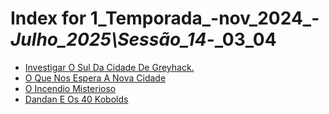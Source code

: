 # Index for 1_Temporada_-nov_2024_-_Julho_2025\Sessão_14_-_03_04

- [Investigar O Sul Da Cidade De Greyhack.](investigar_o_sul_da_cidade_de_greyhack..md)
- [O Que Nos Espera A Nova Cidade](o_que_nos_espera_a_nova_cidade.md)
- [O Incendio Misterioso](o_incendio_misterioso.md)
- [Dandan E Os 40 Kobolds](dandan_e_os_40_kobolds.md)
